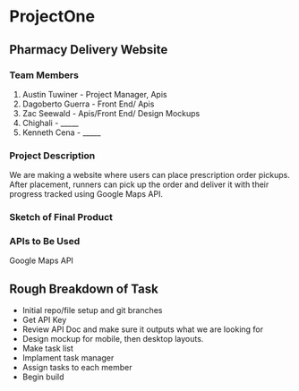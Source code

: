 # ProjectOne

## Pharmacy Delivery Website

### Team Members

1. Austin Tuwiner - Project Manager, Apis
2. Dagoberto Guerra - Front End/ Apis 
3. Zac Seewald - Apis/Front End/ Design Mockups
4. Chighali - _____
5. Kenneth Cena - _____

### Project Description

We are making a website where users can place prescription order pickups. After placement, runners can pick up the order and deliver it with their progress tracked using Google Maps API.

### Sketch of Final Product

### APIs to Be Used
Google Maps API

## Rough Breakdown of Task
- Initial repo/file setup and git branches
- Get API Key
- Review API Doc and make sure it outputs what we are looking for
- Design mockup for mobile, then desktop layouts.
- Make task list
- Implament task manager
- Assign tasks to each member
- Begin build
